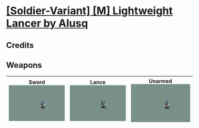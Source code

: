 # [\[Soldier-Variant\] \[M\] Lightweight Lancer by Alusq](./)
## Credits



## Weapons

| <b>Sword</b><br/><img alt="Sword animation" src="./1.%20Sword%20%7BJeyTheCount%7D/Sword.gif"/> | <b>Lance</b><br/><img alt="Lance animation" src="./2.%20Lance/Lance.gif"/> | <b>Unarmed</b><br/><img alt="Unarmed animation" src="./8.%20Unarmed/Unarmed.gif"/> |
| :---: | :---: | :---: |
